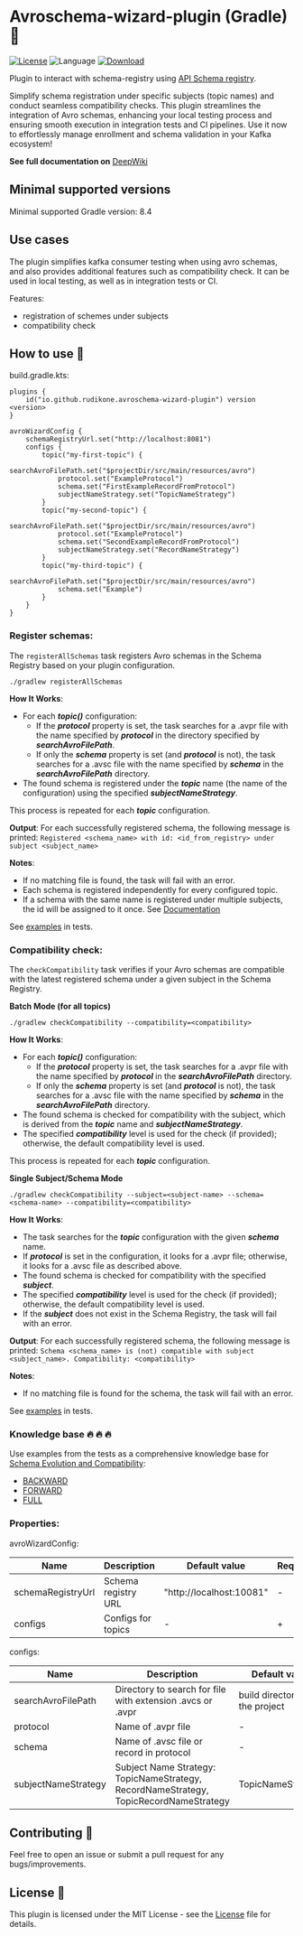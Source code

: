 # Avroschema-wizard-plugin (Gradle) 🐘

[![License](https://img.shields.io/github/license/cortinico/kotlin-android-template.svg)](LICENSE)
![Language](https://img.shields.io/github/languages/top/cortinico/kotlin-android-template?color=blue&logo=kotlin)
[![Download](https://img.shields.io/gradle-plugin-portal/v/io.github.rudikone.avroschema-wizard-plugin)](https://plugins.gradle.org/plugin/https://img.shields.io/gradle-plugin-portal/v/io.github.rudikone.avroschema-wizard-plugin)

Plugin to interact with schema-registry
using [API Schema registry](https://docs.confluent.io/platform/current/schema-registry/develop/api.html).

Simplify schema registration under specific subjects (topic names) and conduct seamless compatibility checks. This
plugin streamlines the integration of Avro schemas, enhancing your local testing process and ensuring smooth execution
in integration tests and CI pipelines. Use it now to effortlessly manage enrollment and schema validation in your Kafka
ecosystem!

**See full documentation on** [DeepWiki](https://deepwiki.com/rudikone/avroschema-wizard-plugin/1-overview)

## Minimal supported versions

Minimal supported Gradle version: 8.4

## Use cases

The plugin simplifies kafka consumer testing when using avro schemas, and also provides additional features such as
compatibility check.
It can be used in local testing, as well as in integration tests or CI.

Features:

- registration of schemes under subjects
- compatibility check

## How to use 👣

build.gradle.kts:

```
plugins {
    id("io.github.rudikone.avroschema-wizard-plugin") version <version>
}

avroWizardConfig {
    schemaRegistryUrl.set("http://localhost:8081")
    configs {
        topic("my-first-topic") {
            searchAvroFilePath.set("$projectDir/src/main/resources/avro")
            protocol.set("ExampleProtocol")
            schema.set("FirstExampleRecordFromProtocol")
            subjectNameStrategy.set("TopicNameStrategy")
        }
        topic("my-second-topic") {
            searchAvroFilePath.set("$projectDir/src/main/resources/avro")
            protocol.set("ExampleProtocol")
            schema.set("SecondExampleRecordFromProtocol")
            subjectNameStrategy.set("RecordNameStrategy")
        }
        topic("my-third-topic") {
            searchAvroFilePath.set("$projectDir/src/main/resources/avro")
            schema.set("Example")
        }
    }
}
```

### Register schemas:

The `registerAllSchemas` task registers Avro schemas in the Schema Registry based on your plugin configuration.

```
./gradlew registerAllSchemas
```

**How It Works**:
- For each _**topic()**_ configuration:
    - If the **_protocol_** property is set, the task searches for a .avpr file with the name specified by **_protocol_** in the directory specified by **_searchAvroFilePath_**.
    - If only the **_schema_** property is set (and **_protocol_** is not), the task searches for a .avsc file with the name specified by **_schema_** in the **_searchAvroFilePath_** directory.
- The found schema is registered under the **_topic_** name (the name of the configuration) using the specified **_subjectNameStrategy_**.

This process is repeated for each _**topic**_ configuration.

**Output**:
For each successfully registered schema, the following message is printed:
`Registered <schema_name> with id: <id_from_registry> under subject <subject_name>`

**Notes**:
- If no matching file is found, the task will fail with an error.
- Each schema is registered independently for every configured topic.
- If a schema with the same name is registered under multiple subjects, the id will be assigned to it once. See [Documentation](https://docs.confluent.io/platform/current/schema-registry/develop/using.html#register-an-existing-schema-to-a-new-subject-name)

See [examples](src/test/kotlin/io/github/rudikone/avroschemawizardplugin/RegisterTaskTest.kt) in tests.

### Compatibility check:

The `checkCompatibility` task verifies if your Avro schemas are compatible with the latest registered schema under a given subject in the Schema Registry.

**Batch Mode (for all topics)**

```
./gradlew checkCompatibility --compatibility=<compatibility>
```

**How It Works**:
- For each _**topic()**_ configuration:
    - If the **_protocol_** property is set, the task searches for a .avpr file with the name specified by **_protocol_** in the **_searchAvroFilePath_** directory.
    - If only the **_schema_** property is set (and **_protocol_** is not), the task searches for a .avsc file with the name specified by **_schema_** in the **_searchAvroFilePath_** directory.
- The found schema is checked for compatibility with the subject, which is derived from the **_topic_** name and **_subjectNameStrategy_**.
- The specified **_compatibility_** level is used for the check (if provided); otherwise, the default compatibility level is used.

This process is repeated for each **_topic_** configuration.


**Single Subject/Schema Mode**

```
./gradlew checkCompatibility --subject=<subject-name> --schema=<schema-name> --compatibility=<compatibility>
```

**How It Works**:
- The task searches for the **_topic_** configuration with the given **_schema_** name.
- If **_protocol_** is set in the configuration, it looks for a .avpr file; otherwise, it looks for a .avsc file as described above.
- The found schema is checked for compatibility with the specified **_subject_**.
- The specified **_compatibility_** level is used for the check (if provided); otherwise, the default compatibility level is used.
- If the **_subject_** does not exist in the Schema Registry, the task will fail with an error.

**Output**:
For each successfully registered schema, the following message is printed:
`Schema <schema_name> is (not) compatible with subject <subject_name>. Compatibility: <compatibility>`

**Notes**:
- If no matching file is found for the schema, the task will fail with an error.

See [examples](src/test/kotlin/io/github/rudikone/avroschemawizardplugin/CompatibilityTaskTest.kt) in tests.

### Knowledge base :fire: :fire: :fire:

Use examples from the tests as a comprehensive knowledge base for [Schema Evolution and Compatibility](https://docs.confluent.io/platform/current/schema-registry/fundamentals/schema-evolution.html):
- [BACKWARD](src/test/kotlin/io/github/rudikone/avroschemawizardplugin/compatibility/backward)
- [FORWARD](src/test/kotlin/io/github/rudikone/avroschemawizardplugin/compatibility/forward)
- [FULL](src/test/kotlin/io/github/rudikone/avroschemawizardplugin/compatibility/full)

### Properties:

avroWizardConfig:

| Name              | Description         | Default value            | Required |
|-------------------|---------------------|--------------------------|----------|
| schemaRegistryUrl | Schema registry URL | "http://localhost:10081" | -        |
| configs           | Configs for topics  | -                        | +        |

configs:

| Name                | Description                                                                           | Default value                  | Required |
|---------------------|---------------------------------------------------------------------------------------|--------------------------------|----------|
| searchAvroFilePath  | Directory to search for file with extension .avcs or .avpr                            | build directory of the project | -        |
| protocol            | Name of .avpr file                                                                    | -                              | -        |
| schema              | Name of .avsc file or record in protocol                                              | -                              | +        |
| subjectNameStrategy | Subject Name Strategy: TopicNameStrategy, RecordNameStrategy, TopicRecordNameStrategy | TopicNameStrategy              | -        |

## Contributing 🤝

Feel free to open an issue or submit a pull request for any bugs/improvements.

## License 📄

This plugin is licensed under the MIT License - see the [License](LICENSE) file for details.
